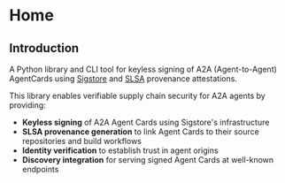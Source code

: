 # Home

## Introduction

A Python library and CLI tool for keyless signing of A2A (Agent-to-Agent) AgentCards using
[Sigstore](https://sigstore.dev/) and [SLSA](https://slsa.dev/) provenance attestations.

This library enables verifiable supply chain security for A2A agents by providing:

- **Keyless signing** of A2A Agent Cards using Sigstore's infrastructure
- **SLSA provenance generation** to link Agent Cards to their source repositories and build workflows
- **Identity verification** to establish trust in agent origins
- **Discovery integration** for serving signed Agent Cards at well-known endpoints
